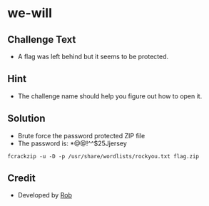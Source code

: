 # we-will

## Challenge Text
* A flag was left behind but it seems to be protected.

## Hint
* The challenge name should help you figure out how to open it.

## Solution
* Brute force the password protected ZIP file
* The password is: *@@!^^$25Jjersey

```
fcrackzip -u -D -p /usr/share/wordlists/rockyou.txt flag.zip
```

## Credit
* Developed by [Rob](https://github.com/njccicrob)
